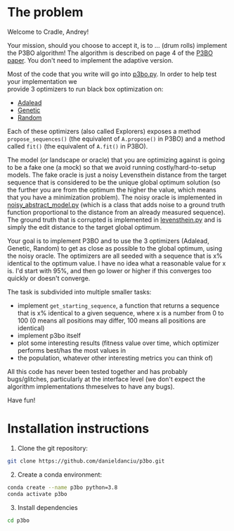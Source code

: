 # The problem
Welcome to Cradle, Andrey!

Your mission, should you choose to accept it, is to ... (drum rolls) implement the P3BO algorithm! The algorithm
is described on page 4 of the [P3BO paper](https://arxiv.org/pdf/2006.03227.pdf). You don't need 
to implement the adaptive version.

Most of the code that you write will go into [p3bo.py](p3bo.py). In order to help test your implementation we  
provide 3 optimizers to run black box optimization on:

- [Adalead](flexs/optimizers/adalead.py)
- [Genetic](flexs/optimizers/genetic_algorithm.py)
- [Random]((flexs/optimizers/random.py))

Each of these optimizers (also called Explorers) exposes a method `propose_sequences()` (the equivalent of `A.propose()`
in P3BO) and a method called `fit()` (the equivalent of `A.fit()` in P3BO).

The model (or landscape or oracle) that you are optimizing against is going to be a fake one (a mock) so that we avoid
running costly/hard-to-setup models. The fake oracle is just a noisy Levensthein distance from the target sequence that
is considered to be the unique global optimum solution (so the further you are from the optimum the higher the value,
which means that you have a minimization problem). The noisy oracle is implemented in
[noisy_abstract_model.py](flexs/models/noisy_abstract_model.py) (which is a class that adds noise to a ground truth
function proportional to the distance from an already measured sequence). The ground truth that is corrupted is
implemented in [levensthein.py](flexs/models/levensthein.py) and is simply the edit distance to the target global
optimum.

Your goal is to implement P3BO and to use the 3 optimizers (Adalead, Genetic, Random) to get as close as possible to the
global optimum, using the noisy oracle. The optimizers are all seeded with a sequence that is x% identical to the
optimum value. I have no idea what a reasonable value for x is. I'd start with 95%, and then go lower or higher if this
converges too quickly or doesn't converge.

The task is subdivided into multiple smaller tasks:

* implement `get_starting_sequence`, a function that returns a sequence that is x% identical to a given sequence, where
  x is a number from 0 to 100 (0 means all positions may differ, 100 means all positions are identical)
* implement p3bo itself
* plot some interesting results (fitness value over time, which optimizer performs best/has the most values in
* the population, whatever other interesting metrics you can think of)

All this code has never been tested together and has probably bugs/glitches, particularly at the interface level
(we don't expect the algorithm implementations thmeselves to have any bugs).

Have fun!

# Installation instructions
1. Clone the git repository:
```bash
git clone https://github.com/danieldanciu/p3bo.git
```
2. Create a conda environment:
```bash
conda create --name p3bo python=3.8
conda activate p3bo
```

3. Install dependencies
```bash
cd p3bo

```

